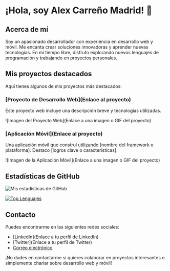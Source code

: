 # ¡Hola, soy Alex Carreño Madrid! 👋

## Acerca de mí

Soy un apasionado desarrollador con experiencia en desarrollo web y móvil. Me encanta crear soluciones innovadoras y aprender nuevas tecnologías. En mi tiempo libre, disfruto explorando nuevos lenguajes de programación y trabajando en proyectos personales.

## Mis proyectos destacados

Aquí tienes algunos de mis proyectos más destacados:

### [Proyecto de Desarrollo Web](Enlace al proyecto)

Este proyecto web incluye una descripción breve y tecnologías utilizadas.

![Imagen del Proyecto Web](Enlace a una imagen o GIF del proyecto)

### [Aplicación Móvil](Enlace al proyecto)

Una aplicación móvil que construí utilizando [nombre del framework o plataforma]. Destaco [logros clave o características].

![Imagen de la Aplicación Móvil](Enlace a una imagen o GIF del proyecto)

## Estadísticas de GitHub

![Mis estadísticas de GitHub](https://github-readme-stats.vercel.app/api?username=x9laaa&show_icons=true&theme=radical)

[![Top Lenguajes](https://github-readme-stats.vercel.app/api/top-langs/?username=x9laaa&layout=compact&theme=radical)](https://github.com/x9laaa)

## Contacto

Puedes encontrarme en las siguientes redes sociales:

- [LinkedIn](Enlace a tu perfil de LinkedIn)
- [Twitter](Enlace a tu perfil de Twitter)
- [Correo electrónico](mailto:tu@email.com)

¡No dudes en contactarme si quieres colaborar en proyectos interesantes o simplemente charlar sobre desarrollo web y móvil!



<!--
**x9laaa/x9laaa** is a ✨ _special_ ✨ repository because its `README.md` (this file) appears on your GitHub profile.

Here are some ideas to get you started

- 🔭 I’m currently working on ...
- 🌱 I’m currently learning ...
- 👯 I’m looking to collaborate on ...
- 🤔 I’m looking for help with ...
- 💬 Ask me about ...
- 📫 How to reach me: ...
- 😄 Pronouns: ...
- ⚡ Fun fact: ...
-->

